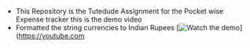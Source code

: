 - This Repository is the Tutedude Assignment for the Pocket wise Expense tracker this is the demo video
- Formatted the string currencies to Indian Rupees
[![Watch the demo](https://img.youtube.com/vi/ymycLcuLE84/0.jpg)](https://youtube.com
